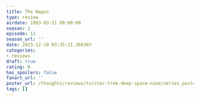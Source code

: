 ```yaml
---
title: The Nagus
type: review
airdate: 1993-03-21 00:00:00
season: 1
episode: 11
season_url: ''
date: 2023-12-10 03:35:11.266307
categories:
- reviews
draft: true
rating: 0
has_spoilers: false
fanart_url: ''
poster_url: /thoughts/reviews/tv/star-trek-deep-space-nine/series_poster.jpg
tags: []
---
```


